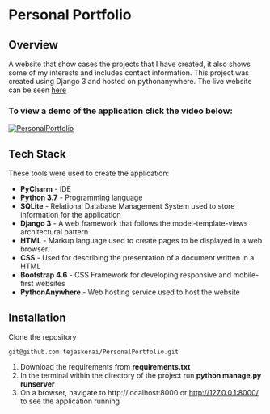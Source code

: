 

# Personal Portfolio

## Overview 

A website that show cases the projects that I have created, it also shows some of my interests and includes contact information. This project was created using Django 3 and hosted on pythonanywhere.
The live website can be seen [here](https://tejaskerai.pythonanywhere.com/)

### To view a demo of the application click the video below:
[![PersonalPortfolio](https://j.gifs.com/JyLkkv.gif)](https://www.youtube.com/watch?v=QPOexOQf6JQ&ab_channel=TejasKerai)

## Tech Stack
These tools were used to create the application:
- **PyCharm** - IDE
- **Python 3.7** - Programming language
- **SQLite** - Relational Database Management System used to store information for the application
- **Django 3** - A web framework that follows the model-template-views architectural pattern
- **HTML** - Markup language used to create pages to be displayed in a web browser.
- **CSS** - Used for describing the presentation of a document written in a HTML
- **Bootstrap 4.6** - CSS Framework for developing responsive and mobile-first websites
- **PythonAnywhere** - Web hosting service used to host the website



## Installation
Clone the repository
```
git@github.com:tejaskerai/PersonalPortfolio.git
```

1. Download the requirements from **requirements.txt**
2. In the terminal within the directory of the project run **python manage.py runserver**
3. On a browser, navigate to http://localhost:8000 or http://127.0.0.1:8000/ to see the application running
